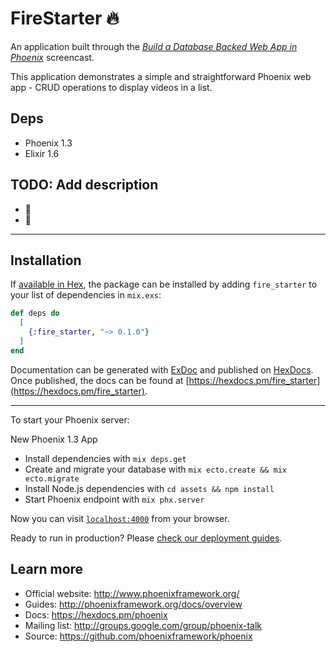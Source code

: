 # FireStarter :fire:

An application built through the _[Build a Database Backed Web App in Phoenix](https://www.codeschool.com/screencasts/build-a-database-backed-web-app-with-phoenix)_ screencast.  

This application demonstrates a simple and straightforward Phoenix web app - CRUD operations to display videos in a list. 

## Deps

 * Phoenix 1.3
 * Elixir 1.6
 

## **TODO: Add description** 

 * :construction_worker:
 * :construction:
 
----

## Installation

If [available in Hex](https://hex.pm/docs/publish), the package can be installed
by adding `fire_starter` to your list of dependencies in `mix.exs`:

```elixir
def deps do
  [
    {:fire_starter, "~> 0.1.0"}
  ]
end
```

Documentation can be generated with [ExDoc](https://github.com/elixir-lang/ex_doc)
and published on [HexDocs](https://hexdocs.pm). Once published, the docs can
be found at [https://hexdocs.pm/fire_starter](https://hexdocs.pm/fire_starter).

----

To start your Phoenix server:

 New Phoenix 1.3 App

  * Install dependencies with `mix deps.get`
  * Create and migrate your database with `mix ecto.create && mix ecto.migrate`
  * Install Node.js dependencies with `cd assets && npm install`
  * Start Phoenix endpoint with `mix phx.server`

Now you can visit [`localhost:4000`](http://localhost:4000) from your browser.

Ready to run in production? Please [check our deployment guides](http://www.phoenixframework.org/docs/deployment).

## Learn more

  * Official website: http://www.phoenixframework.org/
  * Guides: http://phoenixframework.org/docs/overview
  * Docs: https://hexdocs.pm/phoenix
  * Mailing list: http://groups.google.com/group/phoenix-talk
  * Source: https://github.com/phoenixframework/phoenix


